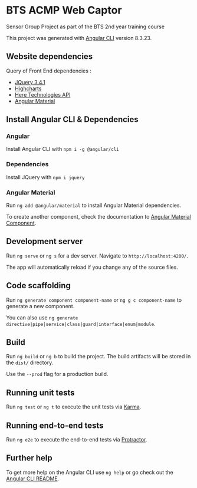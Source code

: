 # BTS ACMP Web Captor
Sensor Group Project as part of the BTS 2nd year training course

This project was generated with [Angular CLI](https://github.com/angular/angular-cli) version 8.3.23.

## Website dependencies

Query of Front End dependencies :

* [JQuery 3.4.1](https://api.jquery.com/)
* [Highcharts](https://www.highcharts.com/docs/index)
* [Here Technologies API](https://developer.here.com/documentation/maps/dev_guide/index.html)
* [Angular Material](https://material.angular.io/)

## Install Angular CLI & Dependencies

### Angular

Install Angular CLI with `npm i -g @angular/cli`

### Dependencies

Install JQuery with `npm i jquery`

### Angular Material

Run `ng add @angular/material` to install Angular Material dependencies.

To create another component, check the documentation to [Angular Material Component](https://material.angular.io/components/categories).

## Development server

Run `ng serve` or `ng s` for a dev server. Navigate to `http://localhost:4200/`.

The app will automatically reload if you change any of the source files.

## Code scaffolding

Run `ng generate component component-name` or `ng g c component-name` to generate a new component.

You can also use `ng generate directive|pipe|service|class|guard|interface|enum|module`.

## Build

Run `ng build` or `ng b` to build the project. The build artifacts will be stored in the `dist/` directory.

Use the `--prod` flag for a production build.

## Running unit tests

Run `ng test` or `ng t` to execute the unit tests via [Karma](https://karma-runner.github.io).

## Running end-to-end tests

Run `ng e2e` to execute the end-to-end tests via [Protractor](http://www.protractortest.org/).

## Further help

To get more help on the Angular CLI use `ng help` or go check out the [Angular CLI README](https://github.com/angular/angular-cli/blob/master/README.md).

